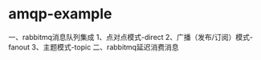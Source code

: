 # amqp-example
一、rabbitmq消息队列集成
  1、点对点模式-direct
  2、广播（发布/订阅）模式-fanout
  3、主题模式-topic
二、rabbitmq延迟消费消息